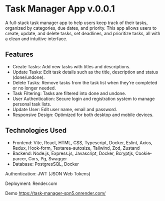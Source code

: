 # Task Manager App v.0.0.1

A full-stack task manager app to help users keep track of their tasks, organized by categories, due dates, and priority. This app allows users to create, update, and delete tasks, set deadlines, and prioritize tasks, all with a clean and intuitive interface.

## Features

- Create Tasks: Add new tasks with titles and descriptions.
- Update Tasks: Edit task details such as the title, description and status (done/undone).
- Delete Tasks: Remove tasks from the task list when they're completed or no longer needed.
- Task Filtering: Tasks are filtered into done and undone.
- User Authentication: Secure login and registration system to manage personal task lists.
- Update User: Edit user name, email and password.
- Responsive Design: Optimized for both desktop and mobile devices.

## Technologies Used

- Frontend: Vite, React, HTML, CSS, Typescript, Docker, Eslint, Axios, Redux, Hook-form, Textarea-autosize, Tailwind, Zod, Zustand
- Backend: Node.js, Express.js, Javascript, Docker, Bcryptjs, Cookie-parcer, Cors, Pg, Swagger
- Database: PostgresSQL, Docker

Authentication: JWT (JSON Web Tokens)

Deployment: Render.com

Demo
https://task-manager-spn5.onrender.com/